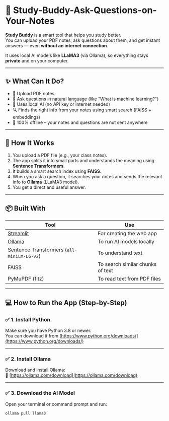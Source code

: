 
# 📘  Study-Buddy-Ask-Questions-on-Your-Notes

**Study Buddy** is a smart tool that helps you study better.  
You can upload your PDF notes, ask questions about them, and get instant answers — even **without an internet connection**.

It uses local AI models like **LLaMA3** (via Ollama), so everything stays **private** and on your computer.

---

## ✨ What Can It Do?

- 📄 Upload PDF notes
- 🤖 Ask questions in natural language (like "What is machine learning?")
- 🧠 Uses local AI (no API key or internet needed)
- 🔍 Finds the right info from your notes using smart search (FAISS + embeddings)
- 🔐 100% offline – your notes and questions are not sent anywhere

---

## 🧠 How It Works

1. You upload a PDF file (e.g., your class notes).
2. The app splits it into small parts and understands the meaning using **Sentence Transformers**.
3. It builds a smart search index using **FAISS**.
4. When you ask a question, it searches your notes and sends the relevant info to **Ollama** (LLaMA3 model).
5. You get a direct and useful answer.

---

## 📦 Built With

| Tool | Use |
|------|-----|
| [Streamlit](https://streamlit.io/) | For creating the web app |
| [Ollama](https://ollama.com/) | To run AI models locally |
| Sentence Transformers (`all-MiniLM-L6-v2`) | To understand text |
| FAISS | To search similar chunks of text |
| PyMuPDF (fitz) | To read text from PDF files |

---

## 💻 How to Run the App (Step-by-Step)

### ✅ 1. Install Python

Make sure you have Python 3.8 or newer.  
You can download it from [https://www.python.org/downloads/](https://www.python.org/downloads/)

---

### ✅ 2. Install Ollama

Download and install Ollama:  
🔗 [https://ollama.com/download](https://ollama.com/download)

---

### ✅ 3. Download the AI Model

Open your terminal or command prompt and run:

```bash
ollama pull llama3
